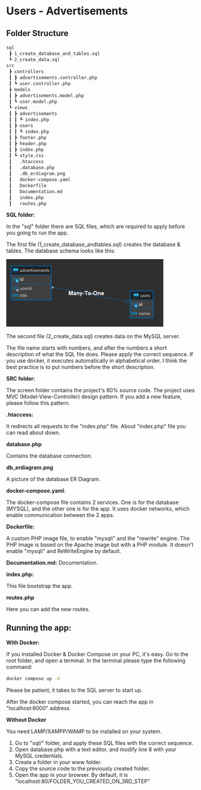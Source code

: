 # Users - Advertisements

## Folder Structure

```
sql
 ┣ 1_create_database_and_tables.sql
 ┗ 2_create_data.sql
src
 ┣ controllers
 ┃ ┣ advertisements.controller.php
 ┃ ┗ user.controller.php
 ┣ models
 ┃ ┣ advertisements.model.php
 ┃ ┗ user.model.php
 ┗ views
 ┃ ┣ advertisements
 ┃ ┃ ┗ index.php
 ┃ ┣ users
 ┃ ┃ ┗ index.php
 ┃ ┣ footer.php
 ┃ ┣ header.php
 ┃ ┣ index.php
 ┃ ┗ style.css
 ┃   .htaccess
 ┃   .database.php
 ┃   .db_erdiagram.png
 ┃   docker-compose.yaml
 ┃   Dockerfile
 ┃   Documentation.md
 ┃   index.php
 ┃   routes.php

```

**SQL folder:**

In the "sql" folder there are SQL files, which are required to apply before you going to run the app.

The first file (1_create_database_andtables.sql) creates the database & tables.
The database schema looks like this:

![Database ER Diagram](/db_erdiagram.png)

The second file (2_create_data.sql) creates data on the MySQL server.

The file name starts with numbers, and after the numbers a short description of what the SQL file does. Please apply the correct sequence. If you use docker, it executes automatically in alphabetical order. I think the best practice is to put numbers before the short description.

**SRC folder:**

The screen folder contains the project's 80% source code. The project uses MVC (Model-View-Controller) design pattern. If you add a new feature, please follow this pattern.

**.htaccess:**

It redirects all requests to the "index.php" file. About "index.php" file you can read about down.

**database.php**

Contains the database connection.

**db_erdiagram.png**

A picture of the database ER Diagram.

**docker-compose.yaml**:

The docker-compose file contains 2 services. One is for the database (MYSQL), and the other one is for the app. It uses docker networks, which enable communication between the 2 apps.

**Dockerfile:**

A custom PHP image file, to enable "mysqli" and the "rewrite" engine. The PHP image is based on the Apache image but with a PHP module. It doesn't enable "mysqli" and ReWriteEngine by default.

**Documentation.md:**
Documentation.

**index.php:**

This file bootstrap the app.

**routes.php**

Here you can add the new routes.

## Running the app:

**With Docker:**

If you installed Docker & Docker Compose on your PC, it's easy. Go to the root folder, and open a terminal.
In the terminal please type the following command:

```bash
docker compose up -d
```

Please be patient, it takes to the SQL server to start up.

After the docker compose started, you can reach the app in "localhost:8000" address.

**Without Docker**

You need LAMP/XAMPP/WAMP to be installed on your system.

1. Go to "sql/" folder, and apply these SQL files with the correct sequence.
2. Open database.php with a text editor, and modify line 8 with your MySQL credentials.
3. Create a folder in your www folder.
4. Copy the source code to the previously created folder.
5. Open the app in your browser. By default, it is "localhost:80/FOLDER_YOU_CREATED_ON_3RD_STEP"
